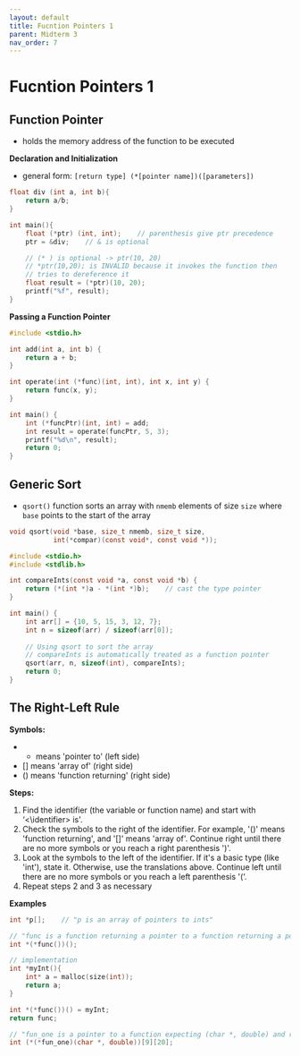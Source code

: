```yaml
---
layout: default
title: Fucntion Pointers 1
parent: Midterm 3
nav_order: 7
---
```

# Fucntion Pointers 1
## Function Pointer
- holds the memory address of the function to be executed

**Declaration and Initialization**
- general form: `[return type] (*[pointer name])([parameters])`
```C
float div (int a, int b){
	return a/b;
}

int main(){
	float (*ptr) (int, int);    // parenthesis give ptr precedence
	ptr = &div;    // & is optional

	// (* ) is optional -> ptr(10, 20)
	// *ptr(10,20); is INVALID because it invokes the function then
	// tries to dereference it
	float result = (*ptr)(10, 20);
	printf("%f", result);
}
```

**Passing a Function Pointer**
```C
#include <stdio.h>

int add(int a, int b) {
	return a + b;
}

int operate(int (*func)(int, int), int x, int y) {
	return func(x, y);
}

int main() {
	int (*funcPtr)(int, int) = add;
	int result = operate(funcPtr, 5, 3);
	printf("%d\n", result);
	return 0;
}
```
## Generic Sort
- `qsort()` function sorts an array with `nmemb` elements of size `size` where `base` points to the start of the array
```C
void qsort(void *base, size_t nmemb, size_t size,
		   int(*compar)(const void*, const void *)); 
```

```C
#include <stdio.h>
#include <stdlib.h>

int compareInts(const void *a, const void *b) {
	return (*(int *)a - *(int *)b);    // cast the type pointer
}

int main() {
	int arr[] = {10, 5, 15, 3, 12, 7};
	int n = sizeof(arr) / sizeof(arr[0]); 
	
	// Using qsort to sort the array
	// compareInts is automatically treated as a function pointer
	qsort(arr, n, sizeof(int), compareInts);
	return 0;
}
```
## The Right-Left Rule
**Symbols:**
- * means 'pointer to' (left side)
- [] means 'array of' (right side)
- () means 'function returning' (right side)

**Steps:**
1. Find the identifier (the variable or function name) and start with ‘<\identifier> is'.
2. Check the symbols to the right of the identifier. For example, '()' means 'function returning', and '[]' means 'array of'. Continue right until there are no more symbols or you reach a right parenthesis ')'.
3. Look at the symbols to the left of the identifier. If it's a basic type (like 'int'), state it. Otherwise, use the translations above. Continue left until there are no more symbols or you reach a left parenthesis '(‘. 
4. Repeat steps 2 and 3 as necessary

**Examples**
```C
int *p[];    // "p is an array of pointers to ints"

// "func is a function returning a pointer to a function returning a pointer to an int"
int *(*func())();

// implementation
int *myInt(){
	int* a = malloc(size(int));
	return a;
}

int *(*func())() = myInt;
return func;

// "fun_one is a pointer to a function expecting (char *, double) and returning pointer to array (size 9) of array (size 20) of int"
int (*(*fun_one)(char *, double))[9][20];

```
